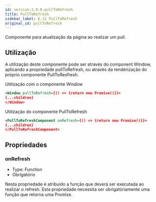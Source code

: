 ```yaml
---
id: version-2.9.0-pullToRefresh
title: PullToRefresh
sidebar_label: 6.12 PullToRefresh
original_id: pullToRefresh
---
```


Componente para atualização da página ao realizar um pull.

## Utilização

A utilização deste componente pode ser através do component Window, aplicando a propriedade pullToRefresh, ou através da renderização do próprio componente PullToResfresh.

Utilização com o componente Window

```xml
<Window pullToRefresh={() => {return new Promise()}}>
{...children}
</Window>
```

Utilização do componente PullToRefresh

```xml
<PullToRefreshComponent onRefresh={() => {return new Promise()}}>
{...children}
</PullToRefreshComponent>
```

## Propriedades

### onRefresh

- Type: Function
- Obrigatório

Nesta propriedade é atribuído a função que deverá ser executada ao realizar o refresh. Esta propriedade necessita ser obrigatóriamente uma função que retorna uma Promise.
